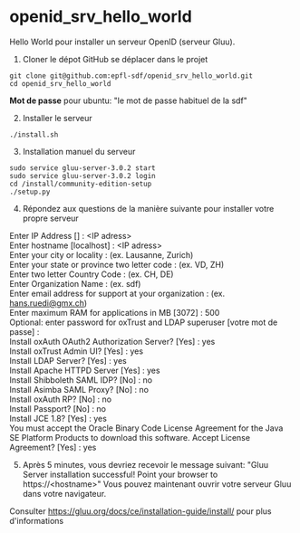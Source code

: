 # openid_srv_hello_world
Hello World pour installer un serveur OpenID (serveur Gluu).

1. Cloner le dépot GitHub se déplacer dans le projet
  ```
  git clone git@github.com:epfl-sdf/openid_srv_hello_world.git
  cd openid_srv_hello_world
  ```

  <strong>Mot de passe</strong> pour ubuntu: "le mot de passe habituel de la sdf"
  
2. Installer le serveur
 ```
 ./install.sh
 ```


3. Installation manuel du serveur
```
sudo service gluu-server-3.0.2 start
sudo service gluu-server-3.0.2 login
cd /install/community-edition-setup
./setup.py
 ```


4. Répondez aux questions de la manière suivante pour installer votre propre serveur

Enter IP Address [] : \<IP adress\><br>
Enter hostname [localhost] : \<IP adress\> <br>
Enter your city or locality : (ex. Lausanne, Zurich)<br>
Enter your state or province two letter code : (ex. VD, ZH)<br>
Enter two letter Country Code : (ex. CH, DE)<br>
Enter Organization Name : (ex. sdf)<br>
Enter email address for support at your organization : (ex. hans.ruedi@gmx.ch)<br>
Enter maximum RAM for applications in MB [3072] : 500<br> 
Optional: enter password for oxTrust and LDAP superuser [votre mot de passe] : <br>
Install oxAuth OAuth2 Authorization Server? [Yes] : yes<br>
Install oxTrust Admin UI? [Yes] : yes<br>
Install LDAP Server? [Yes] : yes<br>
Install Apache HTTPD Server [Yes] : yes<br>
Install Shibboleth SAML IDP? [No] : no<br>
Install Asimba SAML Proxy? [No] : no<br>
Install oxAuth RP? [No] : no<br>
Install Passport? [No] : no<br>
Install JCE 1.8? [Yes] : yes<br>
You must accept the Oracle Binary Code License Agreement for the Java SE Platform Products to download this software. Accept License Agreement? [Yes] : yes<br>

5. Après 5 minutes, vous devriez recevoir le message suivant: "Gluu Server installation successful! Point your browser to https://\<hostname\>"
   Vous pouvez maintenant ouvrir votre serveur Gluu dans votre navigateur.

Consulter https://gluu.org/docs/ce/installation-guide/install/ pour plus d'informations
